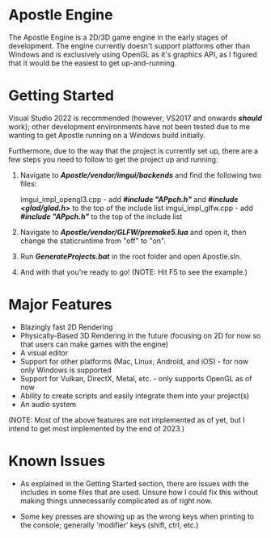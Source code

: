 # Apostle Engine
The Apostle Engine is a 2D/3D game engine in the early stages of development. The engine currently doesn't support platforms other than Windows and is exclusively using OpenGL as it's graphics API, as I figured that it would be the easiest to get up-and-running.

# Getting Started

Visual Studio 2022 is recommended (however, VS2017 and onwards ___should___ work); other development environments have not been tested due to me wanting to get Apostle running on a Windows build initially.

Furthermore, due to the way that the project is currently set up, there are a few steps you need to follow to get the project up and running:

1) Navigate to ___Apostle/vendor/imgui/backends___ and find the following two files:

	  imgui_impl_opengl3.cpp - add ___#include "APpch.h"___ and ___#include <glad/glad.h>___ to the top of the include list
	  imgui_impl_glfw.cpp - add ___#include "APpch.h"___ to the top of the include list

2) Navigate to ___Apostle/vendor/GLFW/premake5.lua___ and open it, then change the staticruntime from "off" to "on".

3) Run ___GenerateProjects.bat___ in the root folder and open Apostle.sln.

4) And with that you're ready to go! (NOTE: Hit F5 to see the example.)


# Major Features

- Blazingly fast 2D Rendering
- Physically-Based 3D Rendering in the future (focusing on 2D for now so that users can make games with the engine)
- A visual editor
- Support for other platforms (Mac, Linux, Android, and iOS) - for now only Windows is supported
- Support for Vulkan, DirectX, Metal, etc. - only supports OpenGL as of now
- Ability to create scripts and easily integrate them into your project(s)
- An audio system

(NOTE: Most of the above features are not implemented as of yet, but I intend to get most implemented by the end of 2023.)

# Known Issues
- As explained in the Getting Started section, there are issues with the includes in some files that are used. Unsure how I could fix this without making things unnecessarily complicated as of right now.

- Some key presses are showing up as the wrong keys when printing to the console; generally 'modifier' keys (shift, ctrl, etc.)